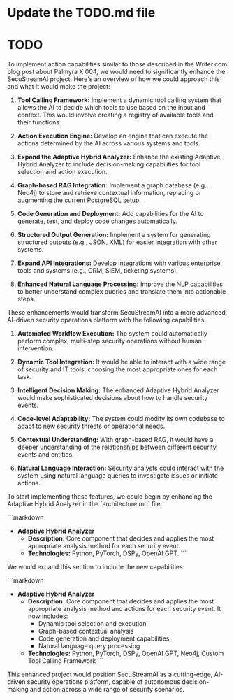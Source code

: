 # Update the TODO.md file
# TODO

To implement action capabilities similar to those described in the Writer.com blog post about Palmyra X 004, we would need to significantly enhance the SecuStreamAI project. Here's an overview of how we could approach this and what it would make the project:

1. **Tool Calling Framework:**
   Implement a dynamic tool calling system that allows the AI to decide which tools to use based on the input and context. This would involve creating a registry of available tools and their functions.

2. **Action Execution Engine:**
   Develop an engine that can execute the actions determined by the AI across various systems and tools.

3. **Expand the Adaptive Hybrid Analyzer:**
   Enhance the existing Adaptive Hybrid Analyzer to include decision-making capabilities for tool selection and action execution.

4. **Graph-based RAG Integration:**
   Implement a graph database (e.g., Neo4j) to store and retrieve contextual information, replacing or augmenting the current PostgreSQL setup.

5. **Code Generation and Deployment:**
   Add capabilities for the AI to generate, test, and deploy code changes automatically.

6. **Structured Output Generation:**
   Implement a system for generating structured outputs (e.g., JSON, XML) for easier integration with other systems.

7. **Expand API Integrations:**
   Develop integrations with various enterprise tools and systems (e.g., CRM, SIEM, ticketing systems).

8. **Enhanced Natural Language Processing:**
   Improve the NLP capabilities to better understand complex queries and translate them into actionable steps.

These enhancements would transform SecuStreamAI into a more advanced, AI-driven security operations platform with the following capabilities:

1. **Automated Workflow Execution:** The system could automatically perform complex, multi-step security operations without human intervention.

2. **Dynamic Tool Integration:** It would be able to interact with a wide range of security and IT tools, choosing the most appropriate ones for each task.

3. **Intelligent Decision Making:** The enhanced Adaptive Hybrid Analyzer would make sophisticated decisions about how to handle security events.

4. **Code-level Adaptability:** The system could modify its own codebase to adapt to new security threats or operational needs.

5. **Contextual Understanding:** With graph-based RAG, it would have a deeper understanding of the relationships between different security events and entities.

6. **Natural Language Interaction:** Security analysts could interact with the system using natural language queries to investigate issues or initiate actions.

To start implementing these features, we could begin by enhancing the Adaptive Hybrid Analyzer in the \`architecture.md\` file:

\`\`\`markdown
- **Adaptive Hybrid Analyzer**
  - **Description:** Core component that decides and applies the most appropriate analysis method for each security event.
  - **Technologies:** Python, PyTorch, DSPy, OpenAI GPT.
\`\`\`

We would expand this section to include the new capabilities:

\`\`\`markdown
- **Adaptive Hybrid Analyzer**
  - **Description:** Core component that decides and applies the most appropriate analysis method and actions for each security event. It now includes:
    - Dynamic tool selection and execution
    - Graph-based contextual analysis
    - Code generation and deployment capabilities
    - Natural language query processing
  - **Technologies:** Python, PyTorch, DSPy, OpenAI GPT, Neo4j, Custom Tool Calling Framework
\`\`\`

This enhanced project would position SecuStreamAI as a cutting-edge, AI-driven security operations platform, capable of autonomous decision-making and action across a wide range of security scenarios.
